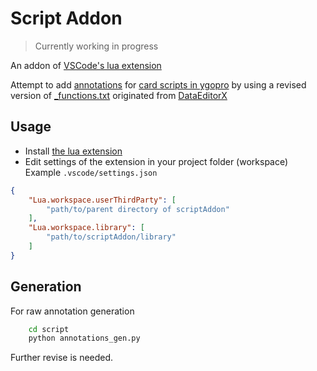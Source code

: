 # Script Addon

> Currently working in progress

An addon of [VSCode's lua extension][LuaExtension]

Attempt to add [annotations](https://github.com/LuaLS/lua-language-server/wiki/Annotations/) for [card scripts in ygopro](https://github.com/Fluorohydride/ygopro-scripts) by using a revised version of [_functions.txt](https://github.com/liggest/scriptAddon/blob/main/script/_functions.txt) originated from [DataEditorX](https://code.mycard.moe/nanahira/DataEditorX/-/blob/master/DataEditorX/data/_functions.txt)

## Usage

- Install [the lua extension][LuaExtension]
- Edit settings of the extension in your project folder (workspace)
Example `.vscode/settings.json`

```JSON
{
    "Lua.workspace.userThirdParty": [
        "path/to/parent directory of scriptAddon"
    ],
    "Lua.workspace.library": [
        "path/to/scriptAddon/library"
    ]
}
```

## Generation

For raw annotation generation

```bash
    cd script
    python annotations_gen.py
```

Further revise is needed.

[LuaExtension]: https://marketplace.visualstudio.com/items?itemName=sumneko.lua
